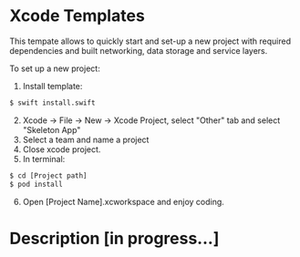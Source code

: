 # Xcode Templates

This tempate allows to quickly start and set-up a new project with required dependencies and built networking, data storage and service layers.

To set up a new project:

  1. Install template:
```sh
$ swift install.swift
```
  2. Xcode -> File -> New -> Xcode Project, select "Other" tab and select "Skeleton App"
  3. Select a team and name a project
  4. Close xcode project. 
  5. In terminal:
```sh
$ cd [Project path]
$ pod install
```
  6. Open [Project Name].xcworkspace and enjoy coding.


  # Description [in progress...]

